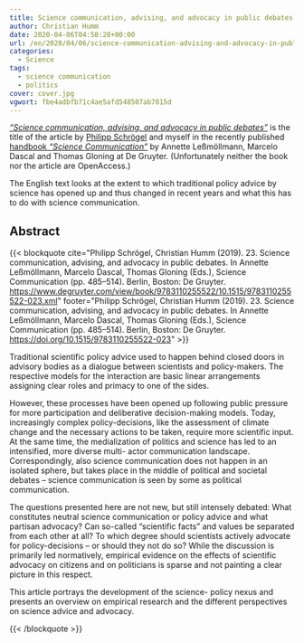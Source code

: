 ```yaml
---
title: Science communication, advising, and advocacy in public debates
author: Christian Humm
date: 2020-04-06T04:58:28+00:00
url: /en/2020/04/06/science-communication-advising-and-advocacy-in-public-debates/
categories:
  - Science
tags:
  - science communication
  - politics
cover: cover.jpg
vgwort: fbe4adbfb71c4ae5afd548507ab7815d
---
```


[*&#8220;Science communication, advising, and advocacy in public debates&#8221;*][1] is the title of the article by [Philipp Schrögel][2] and myself in the recently published [handbook *&#8220;Science Communication&#8221;*][3] by Annette Leßmöllmann, Marcelo Dascal and Thomas Gloning at De Gruyter. (Unfortunately neither the book nor the article are OpenAccess.)

The English text looks at the extent to which traditional policy advice by science has opened up and thus changed in recent years and what this has to do with science communication.

## Abstract

{{< blockquote cite="Philipp Schrögel, Christian Humm (2019). 23. Science communication, advising, and advocacy in public debates. In Annette Leßmöllmann, Marcelo Dascal, Thomas Gloning (Eds.), Science Communication (pp. 485–514). Berlin, Boston: De Gruyter. https://www.degruyter.com/view/book/9783110255522/10.1515/9783110255522-023.xml" footer="Philipp Schrögel, Christian Humm (2019). 23. Science communication, advising, and advocacy in public debates. In Annette Leßmöllmann, Marcelo Dascal, Thomas Gloning (Eds.), Science Communication (pp. 485–514). Berlin, Boston: De Gruyter. <a href='https://doi.org/10.1515/9783110255522-023'>https://doi.org/10.1515/9783110255522-023</a>" >}}
  <p>
    Traditional scientific policy advice used to happen behind closed doors in advisory bodies as a dialogue between scientists and policy-makers. The respective models for the interaction are basic linear arrangements assigning clear roles and primacy to one of the sides.
  </p>

  <p>
    However, these processes have been opened up following public pressure for more participation and deliberative decision-making models. Today, increasingly complex policy-decisions, like the assessment of climate change and the necessary actions to be taken, require more scientific input. At the same time, the medialization of politics and science has led to an intensified, more diverse multi- actor communication landscape. Correspondingly, also science communication does not happen in an isolated sphere, but takes place in the middle of political and societal debates &#8211; science communication is seen by some as political communication.
  </p>

  <p>
    The questions presented here are not new, but still intensely debated: What constitutes neutral science communication or policy advice and what partisan advocacy? Can so-called “scientific facts” and values be separated from each other at all? To which degree should scientists actively advocate for policy-decisions &#8211; or should they not do so? While the discussion is primarily led normatively, empirical evidence on the effects of scientific advocacy on citizens and on politicians is sparse and not painting a clear picture in this respect.
  </p>

  <p>
    This article portrays the development of the science- policy nexus and presents an overview on empirical research and the different perspectives on science advice and advocacy.
  </p>
{{< /blockquote >}}

 [1]: https://www.degruyter.com/view/book/9783110255522/10.1515/9783110255522-023.xml
 [2]: https://twitter.com/schroep
 [3]: https://www.degruyter.com/view/product/129329
